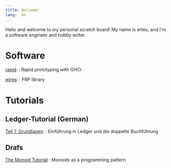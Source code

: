 ```yaml
---
title: Welcome!
lang:  en
...
```


Hello and welcome to my personal scratch board!  My name is ertes, and
I'm a software engineer and hobby writer.


Software
========

[rapid](https://hackage.haskell.org/package/rapid):
  : Rapid prototyping with GHCi

[wires](https://hackage.haskell.org/package/wires):
  : FRP library


Tutorials
=========

Ledger-Tutorial (German)
------------------------

[Teil 1: Grundlagen](tutorial/ledger-01-intro.html):
  : Einführung in Ledger und die doppelte Buchführung

Drafs
-----

[The Monoid Tutorial](tutorial/monoids.html)
  : Monoids as a programming pattern
